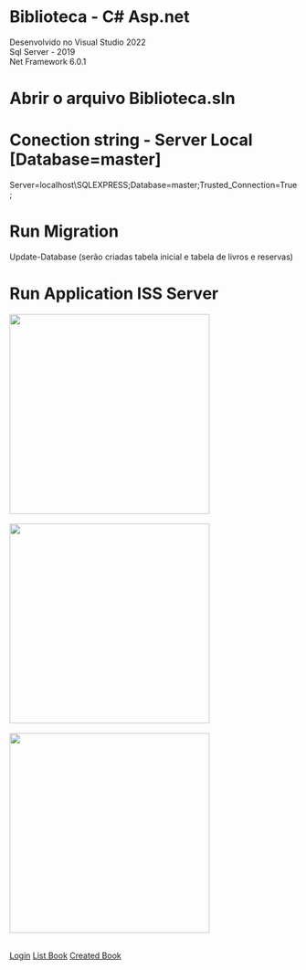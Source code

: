 # Biblioteca - C# Asp.net
Desenvolvido no Visual Studio 2022 <br />
Sql Server - 2019 <br />
Net Framework 6.0.1 <br />

# Abrir o arquivo Biblioteca.sln

# Conection string - Server Local [Database=master]
Server=localhost\\SQLEXPRESS;Database=master;Trusted_Connection=True;

# Run Migration
Update-Database (serão criadas tabela inicial e tabela de livros e reservas)

# Run Application ISS Server

<div alig="center">
  <img src="https://user-images.githubusercontent.com/34069617/152873315-ff87da89-d156-458d-977e-63522e7f13ea.png" width="350px" />
</div>  <br />
<div alig="center">
  <img src="https://user-images.githubusercontent.com/34069617/152873797-28072553-87a3-4507-91e0-967f665b297e.png" width="350px" />
</div>  <br />
<div alig="center">
  <img src="https://user-images.githubusercontent.com/34069617/152873934-025a228b-af74-457f-b7c5-c15923c34bb6.png" width="350px" />  
</div> <br />

[Login](https://github.com/xarlys/vaga-csharp/blob/main/readme-img/login-c.png)
[List Book](https://github.com/xarlys/vaga-csharp/blob/main/readme-img/list-book-c.png)
[Created Book](https://github.com/xarlys/vaga-csharp/blob/main/readme-img/created-book-c.png)
